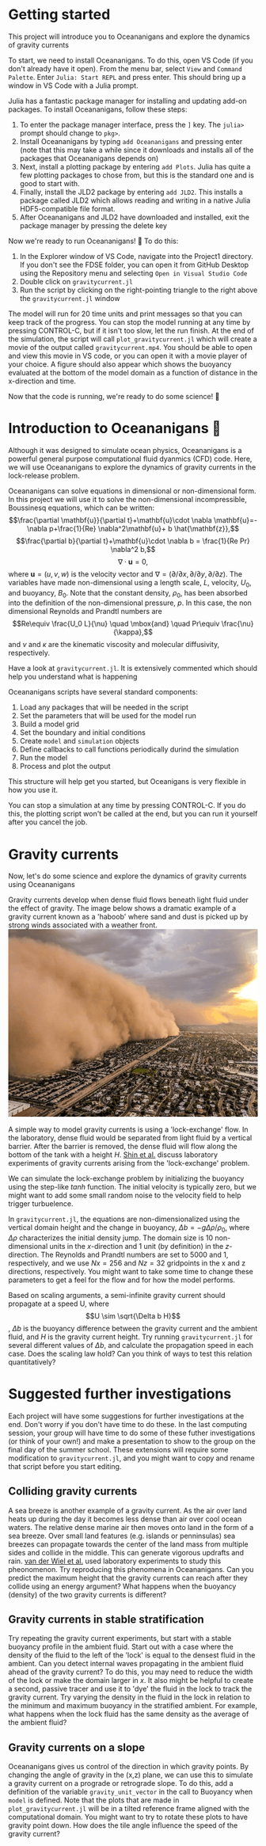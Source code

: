 # Getting started
This project will introduce you to Oceananigans and explore the dynamics of gravity currents

To start, we need to install Oceananigans. To do this, open VS Code (if you don't already have it open).
From the menu bar, select `View` and `Command Palette`. Enter `Julia: Start REPL` and press enter. This should bring up a window in VS Code with a Julia prompt.

Julia has a fantastic package manager for installing and updating add-on packages. To install Oceananigans, follow these steps:
1. To enter the package manager interface, press the `]` key. The `julia>` prompt should change to `pkg>`.
2. Install Oceananigans by typing `add Oceananigans` and pressing enter (note that this may take a while since it downloads and installs all of the packages that Oceananigans depends on)
3. Next, install a plotting package by entering `add Plots`. Julia has quite a few plotting packages to chose from, but this is the standard one and is good to start with.
4. Finally, install the JLD2 package by entering `add JLD2`.  This installs a package called JLD2 which allows reading and writing in a native Julia HDF5-compatible file format.
5. After Oceananigans and JLD2 have downloaded and installed, exit the package manager by pressing the delete key

Now we're ready to run Oceananigans! 🙌 To do this:
1. In the Explorer window of VS Code, navigate into the Project1 directory. If you don't see the FDSE folder, you can open it from GitHub Desktop using the Repository menu and selecting `Open in Visual Studio Code`
2. Double click on `gravitycurrent.jl`
3. Run the script by clicking on the right-pointing triangle to the right above the `gravitycurrent.jl` window

The model will run for 20 time units and print messages so that you can keep track of the progress. You can stop the model running at any time by pressing CONTROL-C, but if it isn't too slow, let the run finish. At the end of the simulation, the script will call `plot_gravitycurrent.jl` which will create a movie of the output called `gravitycurrent.mp4`. You should be able to open and view this movie in VS code, or you can open it with a movie player of your choice. A figure should also appear which shows the buoyancy evaluated at the bottom of the model domain as a function of distance in the x-direction and time.

Now that the code is running, we're ready to do some science! 🧪

# Introduction to Oceananigans 🌊
Although it was designed to simulate ocean physics, Oceananigans is a powerful general purpose computational fluid dyanmics (CFD) code. Here, we will use Oceananigans to explore the dynamics of gravity currents in the lock-release problem.

Oceananigans can solve equations in dimensional or non-dimensional form. In this project we will use it to solve the non-dimensional incompressible, Boussinesq equations, which can be written:
$$\frac{\partial \mathbf{u}}{\partial t}+\mathbf{u}\cdot \nabla \mathbf{u}=-\nabla p+\frac{1}{Re} \nabla^2\mathbf{u}+ b \hat{\mathbf{z}},$$
$$\frac{\partial b}{\partial t}+\mathbf{u}\cdot \nabla b = \frac{1}{Re Pr} \nabla^2 b,$$
$$\nabla\cdot \mathbf{u} = 0,$$
where $\mathbf{u}=(u,v,w)$ is the velocity vector and $\nabla=(\partial/\partial x,\partial/\partial y,\partial/\partial z)$. The variables have made non-dimensional using a length scale, $L$, velocity, $U_0$, and buoyancy, $B_0$. Note that the constant density, $\rho_0$, has been absorbed into the definition of the non-dimensional pressure, $p$. In this case, the non dimensional Reynolds and Prandtl numbers are
$$Re\equiv \frac{U_0 L}{\nu} \quad \mbox{and} \quad Pr\equiv \frac{\nu}{\kappa},$$
and $\nu$ and $\kappa$ are the kinematic viscosity and molecular diffusivity, respectively. 

Have a look at `gravitycurrent.jl`.  It is extensively commented which should help you understand what is happening

Oceananigans scripts have several standard components:
1. Load any packages that will be needed in the script
2. Set the parameters that will be used for the model run
3. Build a model grid
4. Set the boundary and initial conditions
5. Create `model` and `simulation` objects
6. Define callbacks to call functions periodically durind the simulation
7. Run the model
8. Process and plot the output

This structure will help get you started, but Oceanigans is very flexible in how you use it.

You can stop a simulation at any time by pressing CONTROL-C.  If you do this, the plotting script won't be called at the end, but you can run it yourself after you cancel the job.

# Gravity currents

Now, let's do some science and explore the dynamics of gravity currents using Oceananigans

Gravity currents develop when dense fluid flows beneath light fluid under the effect of gravity.
The image below shows a dramatic example of a gravity current known as a 'haboob' where sand and dust is picked up by strong winds associated with a weather front.
![Haboob](./images/haboob-arizona-august-2020.png)

A simple way to model gravity currents is using a 'lock-exchange' flow. In the laboratory, dense fluid would be separated from light fluid by a vertical barrier. After the barrier is removed, the dense fluid will flow along the bottom of the tank with a height $H$. [Shin et al.](./papers/ShinDalzielLinden.pdf) discuss laboratory experiments of gravity currents arising from the 'lock-exchange' problem.

We can simulate the lock-exchange problem by initializing the buoyancy using the step-like $tanh$ function. The initial velocity is typically zero, but we might want to add some small random noise to the velocity field to help trigger turbuelence.

In `gravitycurrent.jl`, the equations are non-dimensionalized using the vertical domain height and the change in buoyancy, $\Delta b=-g \Delta \rho / \rho_0$, where $\Delta \rho$ characterizes the initial density jump. The domain size is 10 non-dimensional units in the $x$-direction and 1 unit (by definition) in the $z$-direction. The Reynolds and Prandtl numbers are set to 5000 and 1, respectively, and we use $Nx=256$ and $Nz=32$ gridpoints in the x and z directions, respectively. You might want to take some time to change these parameters to get a feel for the flow and for how the model performs. 

Based on scaling arguments, a semi-infinite gravity current should propagate at a speed U, where
$$U \sim \sqrt{\Delta b H}$$,
$\Delta b$ is the buoyancy difference between the gravity current and the ambient fluid, and $H$ is the gravity current height. Try running `gravitycurrent.jl` for several different values of $\Delta b$, and calculate the propagation speed in each case. Does the scaling law hold? Can you think of ways to test this relation quantitatively?

# Suggested further investigations

Each project will have some suggestions for further investigations at the end. Don't worry if you don't have time to do these. In the last computing session, your group will have time to do some of these futher investigations (or think of your own!) and make a presentation to show to the group on the final day of the summer school. These extensions will require some modification to `gravitycurrent.jl`, and you might want to copy and rename that script before you start editing.

## Colliding gravity currents

A sea breeze is another example of a gravity current. As the air over land heats up during the day it becomes less dense than air over cool ocean waters. The relative dense marine air then moves onto land in the form of a sea breeze. Over small land features (e.g. islands or penninsulas) sea breezes can propagate towards the center of the land mass from multiple sides and collide in the middle. This can generate vigorous updrafts and rain. [van der Wiel et al.](./papers/vanderWielEtAl.pdf) used laboratory experiments to study this pheonomenon. Try reproducing this phenomena in Oceananigans. Can you predict the maximum height that the gravity currents can reach after they collide using an energy argument? What happens when the buoyancy (density) of the two gravity currents is different?

## Gravity currents in stable stratification

Try repeating the gravity current experiments, but start with a stable buoyancy profile in the ambient fluid. Start out with a case where the density of the fluid to the left of the 'lock' is equal to the densest fluid in the ambient. Can you detect internal waves propagating in the ambient fluid ahead of the gravity current? To do this, you may need to reduce the width of the lock or make the domain larger in $x$. It also might be helpful to create a second, passive tracer and use it to 'dye' the fluid in the lock to track the gravity current. Try varying the density in the fluid in the lock in relation to the minimum and maximum buoyancy in the stratified ambient. For example, what happens when the lock fluid has the same density as the average of the ambient fluid?

## Gravity currents on a slope

Oceananigans gives us control of the direction in which gravity points. By changing the angle of gravity in the (x,z) plane, we can use this to simulate a gravity current on a prograde or retrograde slope. To do this, add a definition of the variable `gravity_unit_vector` in the call to Buoyancy when `model` is defined. Note that the plots that are made in `plot_gravitycurrent.jl` will be in a tilted reference frame aligned with the computational domain. You might want to try to rotate these plots to have gravity point down. How does the tile angle influence the speed of the gravity current? 







